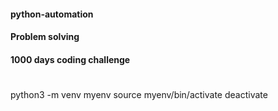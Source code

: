 #### python-automation
#### Problem solving
#### 1000 days coding challenge


# 
python3 -m venv myenv
source myenv/bin/activate
deactivate

